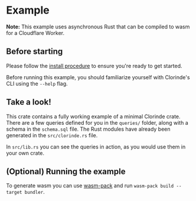 # Example
**Note:** This example uses asynchronous Rust that can be compiled to wasm for a Cloudflare Worker.

## Before starting
Please follow the [install procedure](../../README.md#install) to ensure you're ready to get started.

Before running this example, you should familiarize yourself with Clorinde's CLI using the `--help` flag.

## Take a look!
This crate contains a fully working example of a minimal Clorinde crate. There are a few queries defined for you in the `queries/` folder, along with a schema in the `schema.sql` file. The Rust modules have already been generated in the
`src/clorinde.rs` file.

In `src/lib.rs` you can see the queries in action, as you would use them in your own crate.

## (Optional) Running the example
To generate wasm you can use [wasm-pack](https://github.com/rustwasm/wasm-pack) and run `wasm-pack build --target bundler`.
